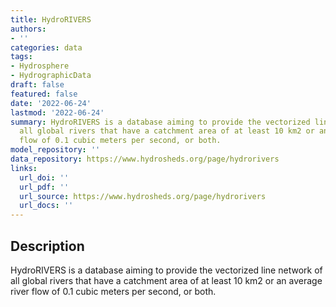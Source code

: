 ```yaml
---
title: HydroRIVERS
authors:
- ''
categories: data
tags:
- Hydrosphere
- HydrographicData
draft: false
featured: false
date: '2022-06-24'
lastmod: '2022-06-24'
summary: HydroRIVERS is a database aiming to provide the vectorized line network of
  all global rivers that have a catchment area of at least 10 km2 or an average river
  flow of 0.1 cubic meters per second, or both.
model_repository: ''
data_repository: https://www.hydrosheds.org/page/hydrorivers
links:
  url_doi: ''
  url_pdf: ''
  url_source: https://www.hydrosheds.org/page/hydrorivers
  url_docs: ''
---
```


## Description

HydroRIVERS is a database aiming to provide the vectorized line network of all global rivers that have a catchment area of at least 10 km2 or an average river flow of 0.1 cubic meters per second, or both.

